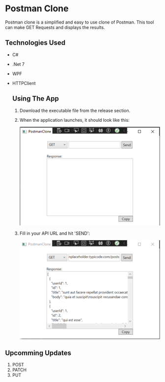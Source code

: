 # Postman Clone 
Postman clone is a simplified and easy to use clone of Postman. This tool can make GET Requests and displays the results. 

## Technologies Used 
* C#
* .Net 7
* WPF
* HTTPClient

  ## Using The App
  1. Download the executable file from the release section.
  2. When the application launches, it should look like this:
     
     ![Postman Clone App](images/Dashboard.png)
     
  4. Fill in your API URL and hit 'SEND':
     
     ![Postman Clone App](images/Reponse.png)

## Upcomming Updates 
1. POST
2. PATCH
3. PUT
   

